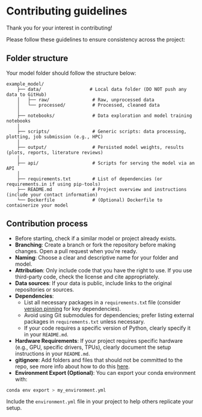 # Contributing guidelines

Thank you for your interest in contributing!

Please follow these guidelines to ensure consistency across the project:

## Folder structure

Your model folder should follow the structure below:
```
example_model/
    ├── data/                  # Local data folder (DO NOT push any data to GitHub)
    │   ├── raw/                # Raw, unprocessed data
    │   └── processed/          # Processed, cleaned data
    │
    ├── notebooks/              # Data exploration and model training notebooks
    │
    ├── scripts/                # Generic scripts: data processing, plotting, job submission (e.g., HPC)
    │
    ├── output/                 # Persisted model weights, results (plots, reports, literature reviews)
    │
    ├── api/                    # Scripts for serving the model via an API
    │
    ├── requirements.txt        # List of dependencies (or requirements.in if using pip-tools)
    ├── README.md               # Project overview and instructions (include your contact information)
    └── Dockerfile              # (Optional) Dockerfile to containerize your model
```

## Contribution process

- Before starting, check if a similar model or project already exists.
- **Branching**: Create a branch or fork the repository before making changes. Open a pull request when you're ready.
- **Naming**: Choose a clear and descriptive name for your folder and model.
- **Attribution**: Only include code that you have the right to use. If you use third-party code, check the license and cite appropriately.
- **Data sources**: If your data is public, include links to the original repositories or sources.
- **Dependencies**:
    - List all necessary packages in a `requirements.tx`t file (consider [version pinning](https://pip.pypa.io/en/stable/topics/repeatable-installs/#pinning-the-package-versions) for key dependencies).
    - Avoid using Git submodules for dependencies; prefer listing external packages in `requirements.txt` unless necessary.
    - If your code requires a specific version of Python, clearly specify it in your `README.md`.
- **Hardware Requirements**: If your project requires specific hardware (e.g., GPU, specific drivers, TPUs), clearly document the setup instructions in your `README.md`.
- **gitignore**: Add folders and files that should not be committed to the repo, see more info about how to do this [here](https://carpentries-incubator.github.io/git-novice-branch-pr/06-ignore/).
- **Environment Export (Optional)**: You can export your conda environment with:

```bash
conda env export > my_environment.yml
```

Include the `environment.yml` file in your project to help others replicate your setup.
